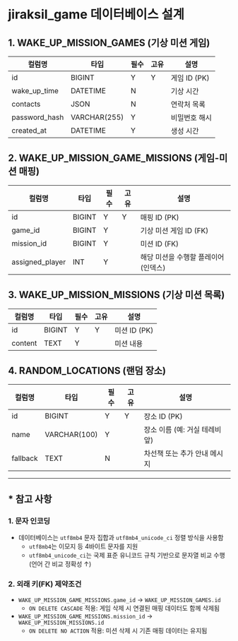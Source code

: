 
# jiraksil_game 데이터베이스 설계

## 1. WAKE_UP_MISSION_GAMES (기상 미션 게임)
| 컬럼명       | 타입        | 필수 | 고유 | 설명                         |
|--------------|-------------|------|------|------------------------------|
| id           | BIGINT      | Y    | Y    | 게임 ID (PK)                 |
| wake_up_time | DATETIME    | N    |      | 기상 시간                     |
| contacts     | JSON        | N    |      | 연락처 목록                   |
| password_hash| VARCHAR(255)| Y    |      | 비밀번호 해시                 |
| created_at   | DATETIME    | Y    |      | 생성 시간                     |

## 2. WAKE_UP_MISSION_GAME_MISSIONS (게임-미션 매핑)
| 컬럼명          | 타입        | 필수 | 고유 | 설명                       |
|-----------------|-------------|------|------|----------------------------|
| id             | BIGINT      | Y    | Y    | 매핑 ID (PK)               |
| game_id        | BIGINT      | Y    |      | 기상 미션 게임 ID (FK)     |
| mission_id     | BIGINT      | Y    |      | 미션 ID (FK)               |
| assigned_player| INT         | Y    |      | 해당 미션을 수행할 플레이어(인덱스) |

## 3. WAKE_UP_MISSION_MISSIONS (기상 미션 목록)
| 컬럼명     | 타입        | 필수 | 고유 | 설명                      |
|------------|-------------|------|------|---------------------------|
| id         | BIGINT      | Y    | Y    | 미션 ID (PK)              |
| content    | TEXT        | Y    |      | 미션 내용                 |

## 4. RANDOM_LOCATIONS (랜덤 장소)
| 컬럼명     | 타입        | 필수 | 고유 | 설명                      |
|------------|-------------|------|------|---------------------------|
| id         | BIGINT      | Y    | Y    | 장소 ID (PK)              |
| name       | VARCHAR(100)| Y    |      | 장소 이름 (예: 거실 테레비 앞) |
| fallback   | TEXT        | N    |      | 차선책 또는 추가 안내 메시지 |

---

## * 참고 사항

### 1. 문자 인코딩
- 데이터베이스는 `utf8mb4` 문자 집합과 `utf8mb4_unicode_ci` 정렬 방식을 사용함
  - `utf8mb4`는 이모지 등 4바이트 문자를 지원
  - `utf8mb4_unicode_ci`는 국제 표준 유니코드 규칙 기반으로 문자열 비교 수행 (언어 간 비교 정확성 ↑)

### 2. 외래 키(FK) 제약조건
- `WAKE_UP_MISSION_GAME_MISSIONS.game_id` → `WAKE_UP_MISSION_GAMES.id`  
  - `ON DELETE CASCADE` 적용: 게임 삭제 시 연결된 매핑 데이터도 함께 삭제됨
- `WAKE_UP_MISSION_GAME_MISSIONS.mission_id` → `WAKE_UP_MISSION_MISSIONS.id`  
  - `ON DELETE NO ACTION` 적용: 미션 삭제 시 기존 매핑 데이터는 유지됨